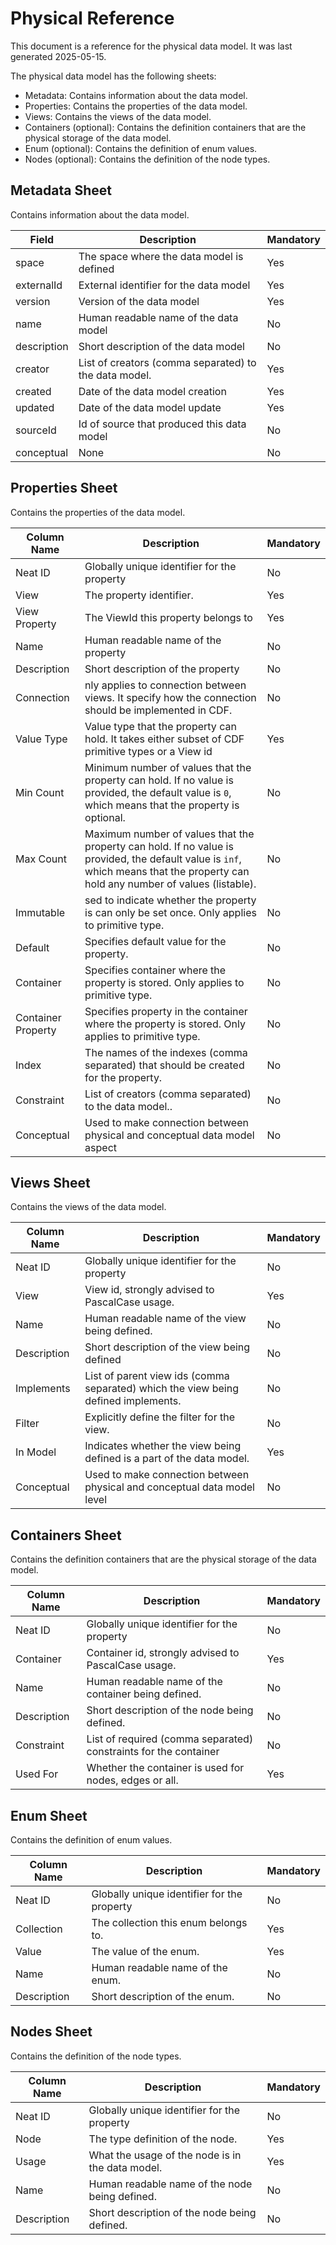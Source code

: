 # Physical Reference

This document is a reference for the physical data model. It was last generated 2025-05-15.

The physical data model has the following sheets:
- Metadata: Contains information about the data model.
- Properties: Contains the properties of the data model.
- Views: Contains the views of the data model.
- Containers (optional): Contains the definition containers that are the physical storage of the data model.
- Enum (optional): Contains the definition of enum values.
- Nodes (optional): Contains the definition of the node types.

## Metadata Sheet

Contains information about the data model.

| Field | Description | Mandatory |
|----------------|-------------|-----------|
| space | The space where the data model is defined | Yes |
| externalId | External identifier for the data model | Yes |
| version | Version of the data model | Yes |
| name | Human readable name of the data model | No |
| description | Short description of the data model | No |
| creator | List of creators (comma separated) to the data model. | Yes |
| created | Date of the data model creation | Yes |
| updated | Date of the data model update | Yes |
| sourceId | Id of source that produced this data model | No |
| conceptual | None | No |

## Properties Sheet

Contains the properties of the data model.

| Column Name | Description | Mandatory |
|----------------|-------------|-----------|
| Neat ID | Globally unique identifier for the property | No |
| View | The property identifier. | Yes |
| View Property | The ViewId this property belongs to | Yes |
| Name | Human readable name of the property | No |
| Description | Short description of the property | No |
| Connection | nly applies to connection between views. It specify how the connection should be implemented in CDF. | No |
| Value Type | Value type that the property can hold. It takes either subset of CDF primitive types or a View id | Yes |
| Min Count | Minimum number of values that the property can hold. If no value is provided, the default value is  `0`, which means that the property is optional. | No |
| Max Count | Maximum number of values that the property can hold. If no value is provided, the default value is  `inf`, which means that the property can hold any number of values (listable). | No |
| Immutable | sed to indicate whether the property is can only be set once. Only applies to primitive type. | No |
| Default | Specifies default value for the property. | No |
| Container | Specifies container where the property is stored. Only applies to primitive type. | No |
| Container Property | Specifies property in the container where the property is stored. Only applies to primitive type. | No |
| Index | The names of the indexes (comma separated) that should be created for the property. | No |
| Constraint | List of creators (comma separated) to the data model.. | No |
| Conceptual | Used to make connection between physical and conceptual data model aspect | No |

## Views Sheet

Contains the views of the data model.

| Column Name | Description | Mandatory |
|----------------|-------------|-----------|
| Neat ID | Globally unique identifier for the property | No |
| View | View id, strongly advised to PascalCase usage. | Yes |
| Name | Human readable name of the view being defined. | No |
| Description | Short description of the view being defined  | No |
| Implements | List of parent view ids (comma separated) which the view being defined implements. | No |
| Filter | Explicitly define the filter for the view. | No |
| In Model | Indicates whether the view being defined is a part of the data model. | Yes |
| Conceptual | Used to make connection between physical and conceptual data model level | No |

## Containers Sheet

Contains the definition containers that are the physical storage of the data model.

| Column Name | Description | Mandatory |
|----------------|-------------|-----------|
| Neat ID | Globally unique identifier for the property | No |
| Container | Container id, strongly advised to PascalCase usage. | Yes |
| Name | Human readable name of the container being defined. | No |
| Description | Short description of the node being defined. | No |
| Constraint | List of required (comma separated) constraints for the container | No |
| Used For |  Whether the container is used for nodes, edges or all. | Yes |

## Enum Sheet

Contains the definition of enum values.

| Column Name | Description | Mandatory |
|----------------|-------------|-----------|
| Neat ID | Globally unique identifier for the property | No |
| Collection | The collection this enum belongs to. | Yes |
| Value | The value of the enum. | Yes |
| Name | Human readable name of the enum. | No |
| Description | Short description of the enum. | No |

## Nodes Sheet

Contains the definition of the node types.

| Column Name | Description | Mandatory |
|----------------|-------------|-----------|
| Neat ID | Globally unique identifier for the property | No |
| Node | The type definition of the node. | Yes |
| Usage | What the usage of the node is in the data model. | Yes |
| Name | Human readable name of the node being defined. | No |
| Description | Short description of the node being defined. | No |

